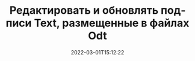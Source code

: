 ---
############################# Static ############################
layout: "auto-gen-signature"
date: 2022-03-01T15:12:22
draft: false
operation: Update
signaturetype: Text
fileformat: Odt
productName: Java
lang: ru
productCode: java
otherformats: pdf doc docx docm dot dotm dotx odt ott rtf xls xlsx xlsm xlsb csv ods ots xltx xltm ppt pptx pps ppsx odp otp potx potm pptm ppsm
breadcrumb: Put Text signature on Odt for Java

############################# Head ############################
head_title: "Обновите подписи Text, размещенные в файлах Odt, с помощью Java"
head_description: "Используйте простой и понятный код Java для обновления подписей Text в подписанных документах Odt."

############################# Header ############################
title: "Редактировать и обновлять подписи Text, размещенные в файлах Odt"
description: "API для Java предоставляет функциональные возможности для обновления подписей Text в документах Odt. Быстро и легко обновляйте электронные подписи внутри ваших документов Odt с помощью пары строк кода Java."
bg_image: "https://cms.admin.containerize.com/templates/aspose/App_Themes/V3/images/bg/header1.png"
bg_overlay: false
button:
    enable: true

############################# SubMenu ############################
submenu:
    enable: true

    left:
        img_alt: "GroupDocs.Signature for Java"
        image: "https://cms.admin.containerize.com/templates/groupdocs/images/product-logos/90x90-noborder/groupdocs-signature-java.png"
        product: "GroupDocs.Signature"
        platform: "Java"



############################# About ############################
about:
    enable: true
    title: "Узнайте о возможностях API GroupDocs.Signature for Java"
    content: |
        [GroupDocs.Signature for Java](https://products.groupdocs.com/signature/java/) Функциональность API содержит широкий выбор средств для обработки востребованных форматов документов с использованием электронных подписей. Поддерживается широкий спектр электронных подписей, таких как тексты, изображения, цифровые сертификаты, штрих-коды, QR-коды, штампы или метаданные. Клиенты могут добавлять, удалять, редактировать, проверять или искать цифровые подписи в PDF-файлах, документах MS Word, книгах MS Excel, презентациях MS PowerPoint, файлах Adobe Photoshop и различных форматах изображений. Доступны многочисленные полезные функции и настройки.
    

############################# Steps ############################
steps:
    enable: true
    title_left: "Как изменить подписи Text в документе Odt"
    content_left: |
        [GroupDocs.Signature for Java](https://products.groupdocs.com/signature/java/) содержит полезные функции, такие как обновление подписей Text, размещенных в документах Odt. Это позволяет изменять функции подписи без дополнительного кода.
        
        * Для начала создайте объект Signature, передав в качестве параметра конструктора путь к документу, который предполагается обновить.
        * Затем создайте экземпляр соответствующего конкретного объекта подписи и настройте его идентификатор и свойства, которые необходимо изменить.
        * Наконец, вызовите метод Update подписи, передав конкретный объект подписи.
        * Обработайте результаты обновления до вашего уведомления.

    title_right: "Системные Требования"
    content_right: |
        GroupDocs.Signature for Java поддерживаются на всех основных платформах и операционных системах. Перед выполнением приведенного ниже кода убедитесь, что в вашей системе установлены следующие предварительные компоненты.

        * Операционные системы: Microsoft Windows, Linux, MacOS
        * Среды разработки: NetBeans, Intellij IDEA, Eclipse, etc.
        * Java runtime: J2SE 6.0 and above
        * Загрузите последнюю версию GroupDocs.Signature for Java из [Maven](https://repository.groupdocs.com/webapp/#/artifacts/browse/tree/General/repo/com/groupdocs/groupdocs-signature)
         
    code: |
        ```java    
                
        // Set up input Odt file
        String filePath = "input.odt";
        // Set up output file
        String outputFilePath = "output.odt";

        // Instantiate Signature for input file
        Signature signature = new Signature(filePath);

        // Id of signature which is supposed to be updated
        // such Id might be got as a result of search operation
        String id = "eff64a14-dad9-47b0-88e5-2ee4e3604e71";

        // provide signature features to update
        // set up particular signature id
        TextSignature signatureToUpdate = new TextSignature(id);

        // specify signature width
        signatureToUpdate.setWidth(130);
        // specify signature height
        signatureToUpdate.setHeight(20);
        // set left position
        signatureToUpdate.setLeft(40);
        // set top position
        signatureToUpdate.setTop(50);
        // set up new text
        signatureToUpdate.setText("Mr. John Smith");

        // update signature
        Boolean updateResult = signature.update(outputFilePath, signatureToUpdate);

        // process updation result
        if (updateResult)
        {
                System.out.println("Signature was updated successfully!");
        }
        ```

############################# Demos ############################
demos:
    enable: true
    title: "Обновление подписей Text на страницах документа — интерактивная демонстрация"
    content: |
       Редактируйте различные электронные подписи документа Odt прямо сейчас, посетив веб-сайт [GroupDocs.Signature App](https://products.groupdocs.app/signature/family).          

############################# More Formats ############################
more_formats:
    enable: true
    title: "Обновите различные подписи Text через Java"
    content: |
        "Редактирование цифровых подписей, размещенных в различных форматах документов. Обновление данных подписей без дополнительного кода."
    format: 
       
       
back_to_top:
    enable: true
---